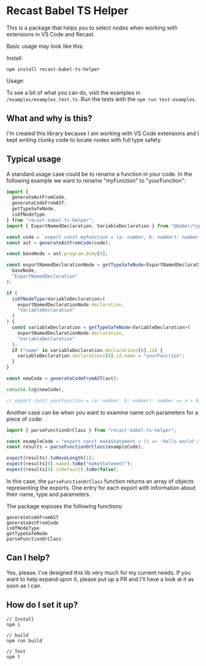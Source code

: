# Recast Babel TS Helper

This is a package that helps you to select nodes when working with extensions in VS Code and Recast.

Basic usage may look like this:

Install:

```node
npm install recast-babel-ts-helper
```

Usage:



To see a bit of what you can do, visit the examples in `/examples/examples.test.ts`. Run the tests with the `npm run test-examples`.

## What and why is this?

I'm created this library because I am working with VS Code extensions and I kept writing clunky code to locate nodes with full type safety.

## Typical usage

A standard usage case could be to rename a function in your code. In the following example we want to rename "myFunction" to "yourFunction":

```ts
import {
  generateAstFromCode,
  generateCodeFromAST,
  getTypeSafeNode,
  isOfNodeType,
} from "recast-babel-ts-helper";
import { ExportNamedDeclaration, VariableDeclaration } from "@babel/types";

const code = `export const myFunction = (a: number, b: number): number => a + b;`;
const ast = generateAstFromCode(code);

const baseNode = ast.program.body[0];

const exportNamedDeclarationNode = getTypeSafeNode<ExportNamedDeclaration>(
  baseNode,
  "ExportNamedDeclaration"
);

if (
  isOfNodeType<VariableDeclaration>(
    exportNamedDeclarationNode.declaration,
    "VariableDeclaration"
  )
) {
  const variableDeclaration = getTypeSafeNode<VariableDeclaration>(
    exportNamedDeclarationNode.declaration,
    "VariableDeclaration"
  );
  if ("name" in variableDeclaration.declarations[0].id) {
    variableDeclaration.declarations[0].id.name = "yourFunction";
  }
}

const newCode = generateCodeFromAST(ast);

console.log(newCode);

// export const yourFunction = (a: number, b: number): number => a + b;
```

Another case can be when you want to examine name och parameters for a piece of code:

```ts
import { parseFunctionOrClass } from "recast-babel-ts-helper";

const exampleCode = "export const makeStatement = () => 'hello world';";
const results = parseFunctionOrClass(exampleCode);

expect(results).toHaveLength(1);
expect(results[0].name).toBe("makeStatement");
expect(results[0].isDefault).toBe(false);
```

In this case, the `parseFunctionOrClass` function returns an array of objects representing the exports. One entry for each export with information about their name, type and parameters.

The package exposes the following functions:

```
generateCodeFromAST
generateAstFromCode
isOfNodeType
getTypeSafeNode
parseFunctionOrClass
```

## Can I help?

Yes, please. I've designed this lib very much for my current needs. If you want to help expand upon it, please put up a PR and I'll have a look at it as soon as I can.

## How do I set it up?

```node
// Install
npm i

// build
npm run build

// Test
npm t
```
